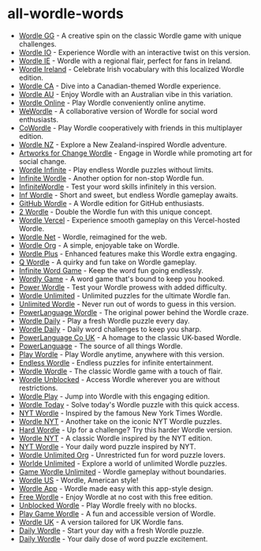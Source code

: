 # all-wordle-words
- [Wordle GG](https://wordle-gg.pages.dev) - A creative spin on the classic Wordle game with unique challenges.  
- [Wordle IO](https://wordle-io.pages.dev) - Experience Wordle with an interactive twist on this version.  
- [Wordle IE](https://wordle-ie.pages.dev) - Wordle with a regional flair, perfect for fans in Ireland.  
- [Wordle Ireland](https://wordle-ireland.pages.dev) - Celebrate Irish vocabulary with this localized Wordle edition.  
- [Wordle CA](https://wordle-ca.pages.dev) - Dive into a Canadian-themed Wordle experience.  
- [Wordle AU](https://wordle-au.pages.dev) - Enjoy Wordle with an Australian vibe in this variation.  
- [Wordle Online](https://wordleonline.pages.dev) - Play Wordle conveniently online anytime.  
- [WeWordle](https://wewordle.pages.dev) - A collaborative version of Wordle for social word enthusiasts.  
- [CoWordle](https://cowordle.pages.dev) - Play Wordle cooperatively with friends in this multiplayer edition.  
- [Wordle NZ](https://wordle-nz.pages.dev) - Explore a New Zealand-inspired Wordle adventure.  
- [Artworks for Change Wordle](https://artworksforchange-wordle.pages.dev) - Engage in Wordle while promoting art for social change.  
- [Wordle Infinite](https://wordleinfinite.pages.dev) - Play endless Wordle puzzles without limits.  
- [Infinite Wordle](https://infinite-wordle.pages.dev) - Another option for non-stop Wordle fun.  
- [InfiniteWordle](https://infinitewordle.pages.dev) - Test your word skills infinitely in this version.  
- [Inf Wordle](https://inf-wordle.pages.dev) - Short and sweet, but endless Wordle gameplay awaits.  
- [GitHub Wordle](https://github-wordle.pages.dev) - A Wordle edition for GitHub enthusiasts.  
- [2 Wordle](https://2wordle.pages.dev) - Double the Wordle fun with this unique concept.  
- [Wordle Vercel](https://wordle-vercel.pages.dev) - Experience smooth gameplay on this Vercel-hosted Wordle.  
- [Wordle Net](https://wordle-net.pages.dev) - Wordle, reimagined for the web.  
- [Wordle Org](https://wordle-org.pages.dev) - A simple, enjoyable take on Wordle.  
- [Wordle Plus](https://wordle-plus.pages.dev) - Enhanced features make this Wordle extra engaging.  
- [Q Wordle](https://q-wordle.pages.dev) - A quirky and fun take on Wordle gameplay.  
- [Infinite Word Game](https://infinitewordgame.pages.dev) - Keep the word fun going endlessly.  
- [Wordly Game](https://wordly-game.pages.dev) - A word game that's bound to keep you hooked.  
- [Power Wordle](https://powerwordle.pages.dev) - Test your Wordle prowess with added difficulty.  
- [Wordle Unlimited](https://wordle--unlimited.pages.dev) - Unlimited puzzles for the ultimate Wordle fan.  
- [Unlimited Wordle](https://unlimited--wordle.pages.dev) - Never run out of words to guess in this version.  
- [PowerLanguage Wordle](https://powerlanguage-wordle.pages.dev) - The original power behind the Wordle craze.  
- [Wordle Daily](https://wordledaily.pages.dev) - Play a fresh Wordle puzzle every day.  
- [Wordle Daily](https://wordle-daily.pages.dev) - Daily word challenges to keep you sharp.  
- [PowerLanguage Co UK](https://powerlanguage-co-uk.pages.dev) - A homage to the classic UK-based Wordle.  
- [PowerLanguage](https://powerlanguage.pages.dev) - The source of all things Wordle.  
- [Play Wordle](https://playwordle.pages.dev) - Play Wordle anytime, anywhere with this version.  
- [Endless Wordle](https://endless-wordle.pages.dev) - Endless puzzles for infinite entertainment.  
- [Wordle Wordle](https://wordle-wordle.pages.dev) - The classic Wordle game with a touch of flair.  
- [Wordle Unblocked](https://wordle-unblocked.pages.dev) - Access Wordle wherever you are without restrictions.  
- [Wordle Play](https://wordleplay.pages.dev) - Jump into Wordle with this engaging edition.  
- [Wordle Today](https://wordle-today.pages.dev) - Solve today's Wordle puzzle with this quick access.  
- [NYT Wordle](https://nyt-wordle.pages.dev) - Inspired by the famous New York Times Wordle.  
- [Wordle NYT](https://wordle-nyt.pages.dev) - Another take on the iconic NYT Wordle puzzles.  
- [Hard Wordle](https://hard-wordle.pages.dev) - Up for a challenge? Try this harder Wordle version.  
- [Wordle NYT](https://wordlenyt.pages.dev) - A classic Wordle inspired by the NYT edition.  
- [NYT Wordle](https://nytwordle.pages.dev) - Your daily word puzzle inspired by NYT.  
- [Wordle Unlimited Org](https://wordle-unlimited-org.pages.dev) - Unrestricted fun for word puzzle lovers.  
- [Worlde Unlimited](https://worlde-unlimited.pages.dev) - Explore a world of unlimited Wordle puzzles.  
- [Game Wordle Unlimited](https://game-wordle-unlimited.pages.dev) - Wordle gameplay without boundaries.  
- [Wordle US](https://wordle-us.pages.dev) - Wordle, American style!  
- [Wordle App](https://wordle-app.pages.dev) - Wordle made easy with this app-style design.  
- [Free Wordle](https://free-wordle.pages.dev) - Enjoy Wordle at no cost with this free edition.  
- [Unblocked Wordle](https://unblocked-wordle.pages.dev) - Play Wordle freely with no blocks.  
- [Play Game Wordle](https://play-game-wordle.pages.dev) - A fun and accessible version of Wordle.  
- [Wordle UK](https://wordle-uk.pages.dev) - A version tailored for UK Wordle fans.  
- [Daily Wordle](https://dailywordle.pages.dev) - Start your day with a fresh Wordle puzzle.  
- [Daily Wordle](https://daily-wordle.pages.dev) - Your daily dose of word puzzle excitement.  
